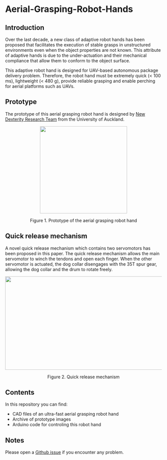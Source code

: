# Aerial-Grasping-Robot-Hands
## Introduction
Over the last decade, a new class of adaptive robot hands has been proposed that facilitates the execution of stable grasps in unstructured environments even when the object properties are not known. This attribute of adaptive hands is due to the under-actuation and their mechanical compliance that allow them to conform to the object surface. 

This adaptive robot hand is designed for UAV-based autonomous package delivery problem. Therefore, the robot hand must be extremely quick (< 100 ms), lightweight (< 480 g), provide reliable grasping and enable perching for aerial platforms such as UAVs.

## Prototype
The prototype of this aerial grasping robot hand is designed by [New Dexterity Research Team](https://www.newdexterity.org/) from the University of Auckland.

<p align="center">
  <img width="280" height="280" src="https://github.com/newdexterity/Aerial-Grasping-Robot-Hands/blob/master/Media/prototype.png">
</p>

<p align="center"> 
  Figure 1. Prototype of the aerial grasping robot hand
</p>

## Quick release mechanism
A novel quick release mechanism which contains two servomotors has been proposed in this paper. The quick release mechanism allows the main servomotor to winch the tendons and open each finger. When the other servomotor is actuated, the dog collar disengages with the 35T spur gear, allowing the dog collar and the drum to rotate freely.

<p align="center">
  <img width="700" height="300" src="https://github.com/newdexterity/Aerial-Grasping-Robot-Hands/blob/master/Media/quick_release_mechanism.png">
</p>

<p align="center"> 
  Figure 2. Quick release mechanism
</p>                                           

## Contents
In this repository you can find:
* CAD files of an ultra-fast aerial grasping robot hand
* Archive of prototype images
* Arduino code for controling this robot hand

## Notes
Please open a [Github issue](https://github.com/newdexterity/Aerial-Grasping-Robot-Hands/issues) if you encounter any problem.
